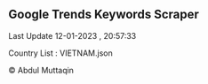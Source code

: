 

## Google Trends Keywords Scraper 
 
Last Update 12-01-2023 , 20:57:33

Country List :
VIETNAM.json



© Abdul Muttaqin 
